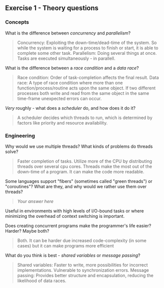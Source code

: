 Exercise 1 - Theory questions
-----------------------------

### Concepts

What is the difference between *concurrency* and *parallelism*?
> Concurrency: Exploiting the down-time/dead-time of the system. So while the system is waiting for a process to finish or start, it is able to complete some other task.
Parallelism: Doing several things at once. Tasks are executed simultaneously - in parallell.


What is the difference between a *race condition* and a *data race*? 
> Race condition: Order of task-completion affects the final result.
Data race: A type of race condition where more than one function/process/routine acts upon the same object. If two different processes both write and read from the same object in the same time-frame unexpected errors can occur.  
 
*Very* roughly - what does a *scheduler* do, and how does it do it?
> A scheduler decides which threads to run, which is determined by factors like priority and resource availability.

### Engineering

Why would we use multiple threads? What kinds of problems do threads solve?
> Faster completion of tasks. Utilize more of the CPU by distributing threads over several cpu cores. Threads make the most out of the down-time of a program. It can make the code more readable.

Some languages support "fibers" (sometimes called "green threads") or "coroutines"? What are they, and why would we rather use them over threads?
> *Your answer here*

Useful in environments with high levels of I/O-bound tasks or where minimizing the overhead of context switching is important.

Does creating concurrent programs make the programmer's life easier? Harder? Maybe both?
> Both. It can be harder due increased code-complexity (in some cases) but it can make programs more efficient

What do you think is best - *shared variables* or *message passing*?
> Shared variables: Faster to write, more possibilities for incorrect implementations. Vulnerable to synchronization errors.
Message passing: Provides better structure and encapsulation, reducing the likelihood of data races.


